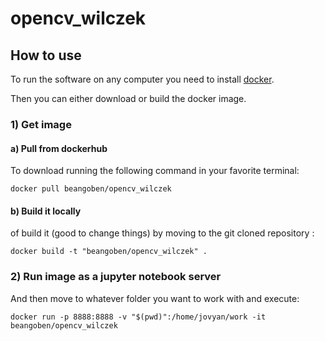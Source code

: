 # opencv_wilczek

## How to use

To run the software on any computer you need to install [docker](https://www.docker.com/).

Then you can either download or build the docker image.

### 1) Get image
#### a) Pull from dockerhub
To download running the following command in your favorite terminal:

```
docker pull beangoben/opencv_wilczek
```
#### b) Build it locally
of build it (good to change things) by moving to the git cloned repository :

```
docker build -t "beangoben/opencv_wilczek" .
```
### 2) Run image as a jupyter notebook server
And then move to whatever folder you want to work with and execute:

```
docker run -p 8888:8888 -v "$(pwd)":/home/jovyan/work -it beangoben/opencv_wilczek
```
